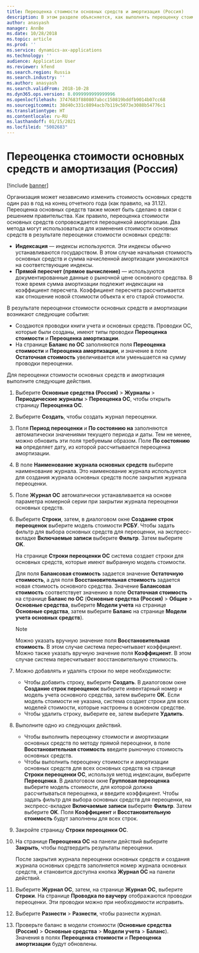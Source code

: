 ```yaml
---
title: Переоценка стоимости основных средств и амортизация (Россия)
description: В этом разделе объясняется, как выполнять переоценку стоимости и амортизацию ОС для России.
author: anasyash
manager: AnnBe
ms.date: 10/28/2018
ms.topic: article
ms.prod: ''
ms.service: dynamics-ax-applications
ms.technology: ''
audience: Application User
ms.reviewer: kfend
ms.search.region: Russia
ms.search.industry: ''
ms.author: anasyash
ms.search.validFrom: 2018-10-28
ms.dyn365.ops.version: 8.0999999999999996
ms.openlocfilehash: 3747683f880807abcc150819bddfb9014b07cc68
ms.sourcegitcommit: 38d40c331c8894acb7b119c5073e3088b54776c1
ms.translationtype: HT
ms.contentlocale: ru-RU
ms.lasthandoff: 01/15/2021
ms.locfileid: "5002683"
---
```

# <a name="revaluate-fixed-asset-cost-and-depreciation-russia"></a>Переоценка стоимости основных средств и амортизация (Россия)

[!include [banner](../includes/banner.md)]

Организация может независимо изменить стоимость основных средств один раз в год на конец отчетного года (как правило, на 31.12). Переоценка основных средств также может быть сделано в связи с решением правительства. Как правило, переоценка стоимости основных средств сопровождается переоценкой амортизации. Два метода могут использоваться для изменения стоимости основных средств в результате переоценки стоимости основных средств:

- **Индексация** — индексы используются. Эти индексы обычно устанавливаются государством. В этом случае начальная стоимость основных средств и сумма начисленной амортизации умножаются на соответствующие индексы.
- **Прямой пересчет (прямое вычисление)** — используются документированные данные о рыночной цене основного средства. В тоже время сумма амортизации подлежит индексации на коэффициент пересчета. Коэффициент пересчета рассчитывается как отношение новой стоимости объекта к его старой стоимости.

В результате переоценки стоимости основных средств и амортизации возникают следующие события:

- Создаются проводки книги учета и основных средств. Проводки ОС, которые были созданы, имеют типы проводки **Переоценка стоимости** и **Переоценка амортизации**.
- На странице **Баланс по ОС** заполняются поля **Переоценка стоимости** и **Переоценка амортизации**, и значение в поле **Остаточная стоимость** увеличивается или уменьшается на сумму проводки переоценки.

Для переоценки стоимости основных средств и амортизация выполните следующие действия.

1. Выберите **Основные средства (Россия)** \> **Журналы** \> **Периодические журналы** \> **Переоценка ОС**, чтобы открыть страницу **Переоценка ОС**.
2. Выберите **Создать**, чтобы создать журнал переоценки.
3. Поля **Период переоценки** и **По состоянию на** заполняются автоматически значениями текущего периода и даты. Тем не менее, можно обновить эти поля требуемым образом. Поле **По состоянию на** определяет дату, из которой рассчитывается переоценка амортизации.
4. В поле **Наименование журнала основных средств** выберите наименование журнала. Это наименование журнала используется для создания журнала основных средств после закрытия журнала переоценки.
5. Поле **Журнал ОС** автоматически устанавливается на основе параметра номерной серии при закрытии журнала переоценки основных средств.
6. Выберите **Строки**, затем, в диалоговом окне **Создание строк переоценок** выберите модель стоимости **РСБУ**. Чтобы задать фильтр для выбора основных средств для переоценки, на экспресс-вкладке **Включаемые записи** выберите **Фильтр**. Затем выберите **OK**.

    На странице **Строки переоценки ОС** система создает строки для основных средств, которые имеют выбранную модель стоимости.

    Для поля **Балансовая стоимость** задается значение **Остаточную стоимость**, а для поля **Восстановительная стоимость** задается новая стоимость основного средства. Значение **Балансовая стоимость** соответствует значению в поле **Остаточная стоимость** на странице **Баланс по ОС** (**Основные средства (Россия)** \> **Общие** \> **Основные средства**, выберите **Модели учета** на странице **Основные средства**, затем выберите **Баланс** на странице **Модели учета основных средств**).

    > [!NOTE]
    > Можно указать вручную значение поля **Восстановительная стоимость**. В этом случае система пересчитывает коэффициент. Можно также указать вручную значение поля **Коэффициент**. В этом случае система пересчитывает восстановительную стоимость.

7. Можно добавлять и удалять строки по мере необходимости:

    - Чтобы добавить строку, выберите **Создать**. В диалоговом окне **Создание строк переоценок** выберите инвентарный номер и модель учета основного средства, затем выберите **OK**. Если модель стоимости не указана, система создает строки для всех моделей стоимости, которые настроены в основном средстве.
    - Чтобы удалить строку, выберите ее, затем выберите **Удалить**.

8. Выполните одно из следующих действий.

    - Чтобы выполнить переоценку стоимости и амортизации основных средств по методу прямой переоценки, в поле **Восстановительная стоимость** введите рыночную стоимость основных средств.
    - Чтобы выполнить переоценку стоимости и амортизации основных средств для всех основных средств на странице **Строки переоценки ОС**, используя метод индексации, выберите **Переоценка**. В диалоговом окне **Групповая переоценка** выберите модель стоимости, для которой должна рассчитываться переоценка, и введите коэффициент. Чтобы задать фильтр для выбора основных средств для переоценки, на экспресс-вкладке **Включаемые записи** выберите **Фильтр**. Затем выберите **OK**. Поля **Коэффициент** и **Восстановительную стоимость** будут заполнены для всех строк.

9. Закройте страницу **Строки переоценки ОС**.
10. На странице **Переоценка ОС** на панели действий выберите **Закрыть**, чтобы подтвердить результаты переоценки.

    После закрытия журнала переоценки основных средств и создания журнала основных средств заполняется номер журнала основных средств, и становится доступна кнопка **Журнал ОС** на панели действий.

11. Выберите **Журнал ОС**, затем, на странице **Журнал ОС**, выберите **Строки**. На странице **Проводка по ваучеру** отображаются проводки переоценки. Эти проводки можно при необходимости исправить.
12. Выберите **Разнести** \> **Разнести**, чтобы разнести журнал.
13. Проверьте баланс в модели стоимости (**Основные средства (Россия)** \> **Основные средства** \> **Модели учета** \> **Баланс**). Значения в полях **Переоценка стоимости** и **Переоценка амортизации** будут обновлены.
